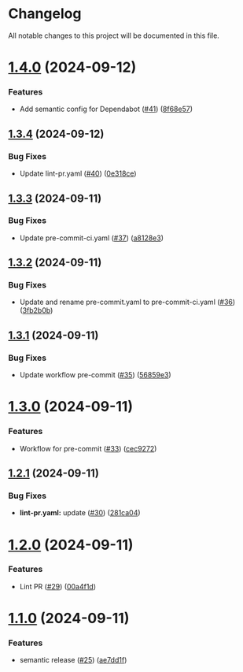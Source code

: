 # Changelog

All notable changes to this project will be documented in this file.

# [1.4.0](https://github.com/duyluann/github-repo-template/compare/v1.3.4...v1.4.0) (2024-09-12)


### Features

* Add semantic config for Dependabot ([#41](https://github.com/duyluann/github-repo-template/issues/41)) ([8f68e57](https://github.com/duyluann/github-repo-template/commit/8f68e5747acc236a6b05c1bf33958bee1140a0bd))

## [1.3.4](https://github.com/duyluann/github-repo-template/compare/v1.3.3...v1.3.4) (2024-09-12)


### Bug Fixes

* Update lint-pr.yaml ([#40](https://github.com/duyluann/github-repo-template/issues/40)) ([0e318ce](https://github.com/duyluann/github-repo-template/commit/0e318ce2b05fc4a145258c12e6313fd2ed46fae5))

## [1.3.3](https://github.com/duyluann/github-repo-template/compare/v1.3.2...v1.3.3) (2024-09-11)


### Bug Fixes

* Update pre-commit-ci.yaml ([#37](https://github.com/duyluann/github-repo-template/issues/37)) ([a8128e3](https://github.com/duyluann/github-repo-template/commit/a8128e3ab033a3572063b70831ffc3ea4f490194))

## [1.3.2](https://github.com/duyluann/github-repo-template/compare/v1.3.1...v1.3.2) (2024-09-11)


### Bug Fixes

* Update and rename pre-commit.yaml to pre-commit-ci.yaml ([#36](https://github.com/duyluann/github-repo-template/issues/36)) ([3fb2b0b](https://github.com/duyluann/github-repo-template/commit/3fb2b0b10a2a0b214923927fb494afbeddfa24de))

## [1.3.1](https://github.com/duyluann/github-repo-template/compare/v1.3.0...v1.3.1) (2024-09-11)


### Bug Fixes

* Update workflow pre-commit ([#35](https://github.com/duyluann/github-repo-template/issues/35)) ([56859e3](https://github.com/duyluann/github-repo-template/commit/56859e3599b6878b0c10d00326a146d4080661f3))

# [1.3.0](https://github.com/duyluann/github-repo-template/compare/v1.2.1...v1.3.0) (2024-09-11)


### Features

* Workflow for pre-commit ([#33](https://github.com/duyluann/github-repo-template/issues/33)) ([cec9272](https://github.com/duyluann/github-repo-template/commit/cec927209ce328b916d1b131fc3c29481bc04114))

## [1.2.1](https://github.com/duyluann/github-repo-template/compare/v1.2.0...v1.2.1) (2024-09-11)


### Bug Fixes

* **lint-pr.yaml:** update ([#30](https://github.com/duyluann/github-repo-template/issues/30)) ([281ca04](https://github.com/duyluann/github-repo-template/commit/281ca04dece47f64bec133e18544030e5f3e0a8b))

# [1.2.0](https://github.com/duyluann/github-repo-template/compare/v1.1.0...v1.2.0) (2024-09-11)


### Features

* Lint PR ([#29](https://github.com/duyluann/github-repo-template/issues/29)) ([00a4f1d](https://github.com/duyluann/github-repo-template/commit/00a4f1df8298e8186fb471f4e7c6c5c521b6c0d2))

# [1.1.0](https://github.com/duyluann/github-repo-template/compare/v1.0.7...v1.1.0) (2024-09-11)


### Features

* semantic release ([#25](https://github.com/duyluann/github-repo-template/issues/25)) ([ae7dd1f](https://github.com/duyluann/github-repo-template/commit/ae7dd1fa1a85989f3d6a0a6239ea8dd35aef6a82))
